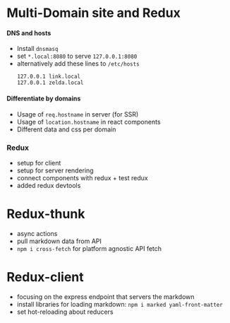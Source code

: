 # Multi-Domain site and Redux

#### DNS and hosts
- Install `dnsmasq`
- set `*.local:8080` to serve `127.0.0.1:8080`
- alternatively add these lines to `/etc/hosts` 
    ```
    127.0.0.1 link.local
    127.0.0.1 zelda.local
    ```
  
#### Differentiate by domains
- Usage of `req.hostname` in server (for SSR)
- Usage of `location.hostname` in react components
- Different data and css per domain

### Redux
- setup for client
- setup for server rendering
- connect components with redux + test redux
- added redux devtools

# Redux-thunk
- async actions
- pull markdown data from API
- `npm i cross-fetch` for platform agnostic API fetch

# Redux-client
- focusing on the express endpoint that servers the markdown
- install libraries for loading markdown: `npm i marked yaml-front-matter`
- set hot-reloading about reducers